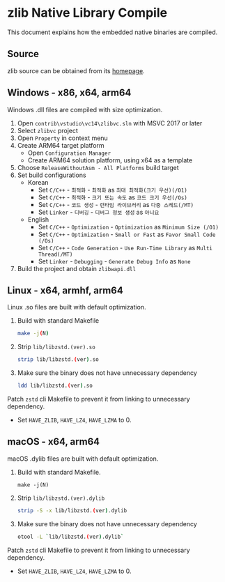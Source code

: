 # zlib Native Library Compile

This document explains how the embedded native binaries are compiled.

## Source

zlib source can be obtained from its [homepage](https://zlib.net).

## Windows - x86, x64, arm64

Windows .dll files are compiled with size optimization.

1. Open `contrib\vstudio\vc14\zlibvc.sln` with MSVC 2017 or later
1. Select `zlibvc` project
1. Open `Property` in context menu
1. Create ARM64 target platform
   - Open `Configuration Manager`
   - Create ARM64 solution platform, using x64 as a template
1. Choose `ReleaseWithoutAsm - All Platforms` build target
1. Set build configurations
   - Korean
      - Set `C/C++` - `최적화` - `최적화` as `최대 최적화(크기 우선)(/O1)`
      - Set `C/C++` - `최적화` - `크기 또는 속도` as `코드 크기 우선(/Os)`
      - Set `C/C++` - `코드 생성` - `런타임 라이브러리` as `다중 스레드(/MT)`
      - Set `Linker` - `디버깅` - `디버그 정보 생성` as `아니요`
   - English
      - Set `C/C++` - `Optimization` - `Optimization` as `Minimum Size (/O1)`
      - Set `C/C++` - `Optimization` - `Small or Fast` as `Favor Small Code (/Os)`
      - Set `C/C++` - `Code Generation` - `Use Run-Time Library` as `Multi Thread(/MT)`
      - Set `Linker` - `Debugging` - `Generate Debug Info` as `None`
1. Build the project and obtain `zlibwapi.dll`

## Linux - x64, armhf, arm64

Linux .so files are built with default optimization.

1. Build with standard Makefile
   ```sh
   make -j(N)
   ```
1. Strip `lib/libzstd.(ver).so`
   ```sh
   strip lib/libzstd.(ver).so
   ```
1. Make sure the binary does not have unnecessary dependency
   ```sh
   ldd lib/libzstd.(ver).so
   ```

Patch `zstd` cli Makefile to prevent it from linking to unnecessary dependency.
- Set `HAVE_ZLIB`, `HAVE_LZ4`, `HAVE_LZMA` to 0.

## macOS - x64, arm64

macOS .dylib files are built with default optimization.

1. Build with standard Makefile.
   ```ssh
   make -j(N)
   ```
1. Strip `lib/libzstd.(ver).dylib`
   ```sh
   strip -S -x lib/libzstd.(ver).dylib
   ```
1. Make sure the binary does not have unnecessary dependency
   ```sh
   otool -L `lib/libzstd.(ver).dylib`
   ```

Patch `zstd` cli Makefile to prevent it from linking to unnecessary dependency.
- Set `HAVE_ZLIB`, `HAVE_LZ4`, `HAVE_LZMA` to 0.
